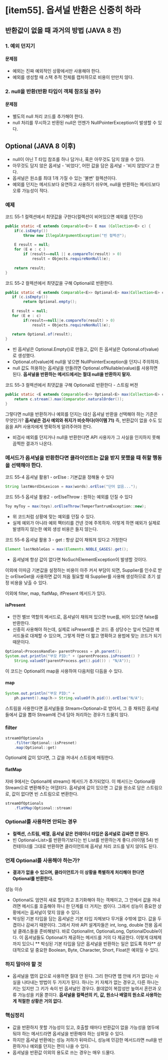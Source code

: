 # [item55]. 옵셔널 반환은 신중히 하라

## 반환값이 없을 때 과거의 방법 (JAVA 8 전)
### 1. 예외 던지기
#### 문제점
- 예외는 진짜 예외적인 상황에서만 사용해야 한다.
- 예외를 생성할 때 스택 추적 전체를 캡처하므로 비용이 만만치 않다.
 
### 2. null을 반환(반환 타입이 객체 참조일 경우)
#### 문제점
- 별도의 null 처리 코드를 추가해야 한다.
- null 처리를 무시하고 반환된 null은 언젠가 NullPointerException이 발생할 수 있다.

## Optional<T> (JAVA 8 이후)
- null이 아닌 T 타입 참조를 하나 담거나, 혹은 아무것도 담지 않을 수 있다.
- 아무것도 담지 않은 옵셔널 - '비었다', 어떤 값을 담은 옵셔널 - '비지 않았다'고 한다.
- 옵셔널은 원소를 최대 1개 가질 수 있는 '불변' 컬렉션이다.
- 예외를 던지는 메서드보다 유연하고 사용하기 쉬우며, null을 반환하는 메서드보다 오류 가능성이 적다.  

### 예제
  
코드 55-1 컬렉션에서 최댓값을 구한다(컬렉션이 비어있으면 예외를 던진다) 
```java
public static <E extends Comparable<E>> E max (Collection<E> c) {
	if(c.isEmpty())
    	throw new IllegalArgumentException("빈 컬렉션");
    
    E result = null;
    for (E e : c )
    	if (result==null || e.compareTo(result) > 0)
        	result = Objects.requireNonNull(e);
            
    return result;
}
```

코드 55-2 컬렉션에서 최댓값을 구해 Optional<E>로 반환한다.
```java
public static <E extends Comparable<E>> Optional<E> max(Collection<E> c) {
   if (c.isEmpty())
   		return Optional.empty();
        
   E result = null;
   for (E e : c)
   		if(result==null||e.compareTo(result) > 0)
        	result = Objects.requireNonNull(e);
            
   return Optional.of(result);
}
```
- 빈 옵셔널은 Optional.Empty()로 만들고, 값이 든 옵셔널은 Optional.of(value)로 생성했다.
- Optional.of(value)에 null을 넣으면 NullPointerException을 던지니 주의하자.
- null 값도 허용하는 옵셔널을 만들려면 Optional.ofNullable(value)를 사용하면 된다. **옵셔널을 반환하는 메서드에서는 절대 null을 반환하지 말자.**
 

코드 55-3 컬렉션에서 최댓값을 구해 Optional<E>로 반환한다 - 스트림 버젼
```java
public static <E extends Comparable<E>> Optional<E> max(Collection<E> c) {
	return c.stream().max(Comparator.naturalOrder());
}
```
그렇다면 null을 반환하거나 예외를 던지는 대신 옵셔널 반환을 선택해야 하는 기준은 무엇인가? 
**옵셔널은 검사 예외와 취지가 비슷하다(아이템 71)** 즉, 반환값이 없을 수도 있음을 API 사용자에게 명확하게 알려주어야 한다.
- 비검사 예외를 던지거나 null을 반환한다면 API 사용자가 그 사실을 인지하지 못해 끔찍한 결과가 나온다.
  
### 메서드가 옵셔널을 반환한다면 클라이언트는 값을 받지 못했을 때 취할 행동을 선택해야 한다. 
코드 55-4 옵셔널 활용1 - orElse : 기본값을 정해둘 수 있다
```java
String lastWordInLexicon = max(words).orElse("단어 없음...");
```
  
코드 55-5 옵셔널 활용2 - orElseThrow : 원하는 예외를 던질 수 있다
```java
Toy myToy = max(toys).orElseThrow(TemperTantrumException::new);
```
- 위 코드처럼 상황에 맞는 예외를 던질 수 있다.
- 실제 예외가 아니라 예외 팩터리를 건넨 것에 주목하자. 이렇게 하면 예외가 실제로 발생하지 않는한 예외 생성 비용은 들지 않는다.

코드 55-6 옵셔널 활용 3 - get : 항상 값이 채워져 있다고 가정한다
```java
Element lastNobleGas = max(Elements.NOBLE_GASES).get();
```
- 옵셔널에 항상 값이 없다면 NoSuchElementException이 발생할 것이다.

이외에 이따금 기본값을 설정하는 비용이 아주 커서 부담이 되면, Supplier<T>를 인수로 받는 orElseGet을 사용하면 값이 처음 필요할 때 Supplier<T>를 사용해 생성하므로 초기 설정 비용을 낮출 수 있다.

이외에 filter, map, flatMap, ifPresent 메서드가 있다.

#### isPresent
- 안전 벨브 역할의 메서드로, 옵셔널이 채워져 있으면 true를, 비어 있으면 false를 반환한다.
- 신중히 사용해야 하는데, 실제로 isPresent를 쓴 코드 중 상당수는 앞서 언급한 메서드들로 대체할 수 있으며, 그렇게 하면 더 짧고 명확하고 용법에 맞는 코드가 되기 때문이다.

```java
Optional<ProcessHandle> parentProcess = ph.parent();
System.out.println("부모 PID:" + (parentProcess.isPresent() ?
	String.valueOf(parentProcess.get().pid()) : "N/A"));
```
이 코드는 Optional의 map을 사용하여 다음처럼 다듬을 수 있다.

#### map
```java
System.out.println("부모 PID:" +
	ph.parent().map(h-> String.valueOf(h.pid))).orElse("N/A");
```

스트림을 사용한다면 옵셔널들을 Stream<Optional<T>>로 받아서, 그 중 채워진 옵셔널들에서 값을 뽑아 Stream<T>에 건네 담아 처리하는 경우가 드물지 않다.

### filter
```java
streamOfOptionals
	.filter(Optional::isPresnet)
	.map(Optional::get)
```
Optional에 값이 있다면, 그 값을 꺼내서 스트림에 매핑한다.

#### flatMap
자바 9에서는 Optional에 stream() 메서드가 추가되었다. 이 메서드는 Optional을 Stream으로 변환해주는 어댑터다. 옵셔널에 값이 있으면 그 값을 원소로 담은 스트림으로, 값이 없다면 빈 스트림으로 변환한다.

```java
streamOfOptionals
	.flatMap(Optional::stream)
```
  
### Optional<T>를 사용하면 안되는 경우
- **컬렉션, 스트림, 배열, 옵셔널 같은 컨테이너 타입은 옵셔널로 감싸면 안 된다.** 
- 빈 Optional<List<T>>를 반환하기보다는 빈 List<T>를 반환하는게 좋다.(아이템 54) 빈 컨테이너를 그대로 반환하면 클라이언트에 옵셔널 처리 코드를 넣지 않아도 된다.

### 언제 Optional<T>를 사용해야 하는가?
- **결과가 없을 수 있으며, 클라이언트가 이 상황을 특별하게 처리해야 한다면 Optional<T>를 반환한다.**

성능 이슈
- Optional도 엄연히 새로 할당하고 초기화해야 하는 객체이고, 그 안에서 값을 꺼내려면 메서드를 호출해야 하니 한 단계를 더 거치는 셈이다. 그래서 성능이 중요한 상황에서는 옵셔널이 맞지 않을 수 있다.
- 박싱된 기본 타입을 담는 옵셔널은 기본 타입 자체보다 무거울 수밖에 없다. 값을 두 겹이나 감싸기 때문이다. 
  그래서 자바 API 설계자들은 int, long, double 전용 옵셔널 클래스들을 준비해놨다. 바로 OptionalInt, OptionalLong, OptionalDouble이다. 
  이 옵셔널들도 Optional<T>가 제공하는 메서드를 거의 다 제공한다. 
  이렇게 대체제까지 있으니 ** 박싱된 기본 타입을 담은 옵셔널을 반환하는 일은 없도록 하자** 상대적으로 덜 중요한 Boolean, Byte, Character, Short, Float은 예외일 수 있다.

### 하지 말아야 할 것
- 옵셔널을 맵의 값으로 사용하면 절대 안 된다. 그리 한다면 맵 안에 키가 없다는 사실을 나타내는 방법이 두 가지가 된다. 
  하나는 키 자체가 없는 경우고, 다른 하나는 키는 있지만 그 키가 속이 빈 옵셔널인 경우다. 쓸데없이 복잡성만 높여서 혼란과 오류 가능성을 키울 뿐이다. 
  **옵셔널을 컬렉션의 키, 값, 원소나 배열의 원소로 사용하는 게 적절한 상황은 거의 없다.**

### 핵심정리
- 값을 반환하지 못할 가능성이 있고, 호출할 때마다 반환값이 없을 가능성을 염두에 둬야 하는 메서드라면 옵셔널을 반환해야 하는 상화일 수 있다.
- 하지만 옵셔널 반환에는 성능 저하가 뒤따르니, 성능에 민감한 메서드라면 null을 반환하거나 예외를 던지는 편이 나을 수 있다.
- 옵셔널을 반환값 이외의 용도로 쓰는 경우는 매우 드물다.

